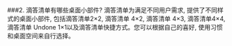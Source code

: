 ###2. 滴答清单有哪些桌面小部件?
滴答清单为满足不同用户需求, 提供了不同样式的桌面小部件, 包括滴答清单2×2, 滴答清单 4×2, 滴答清单 4×3, 滴答清单4×4, 滴答清单 Undone 1×1以及滴答清单快捷方式。您可以根据自己的喜好, 使用习惯和桌面空间来自行选择。

